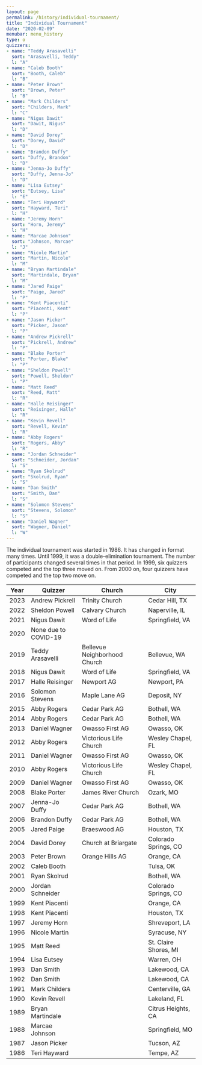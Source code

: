```yaml
---
layout: page
permalink: /history/individual-tournament/
title: "Individual Tournament"
date: "2020-02-09"
menubar: menu_history
type: o
quizzers:
- name: "Teddy Arasavelli"
  sort: "Arasavelli, Teddy"
  l: "A"
- name: "Caleb Booth"
  sort: "Booth, Caleb"
  l: "B"
- name: "Peter Brown"
  sort: "Brown, Peter"
  l: "B"
- name: "Mark Childers"
  sort: "Childers, Mark"
  l: "C"
- name: "Nigus Dawit"
  sort: "Dawit, Nigus"
  l: "D"
- name: "David Dorey"
  sort: "Dorey, David"
  l: "D"
- name: "Brandon Duffy"
  sort: "Duffy, Brandon"
  l: "D"
- name: "Jenna-Jo Duffy"
  sort: "Duffy, Jenna-Jo"
  l: "D"
- name: "Lisa Eutsey"
  sort: "Eutsey, Lisa"
  l: "E"
- name: "Teri Hayward"
  sort: "Hayward, Teri"
  l: "H"
- name: "Jeremy Horn"
  sort: "Horn, Jeremy"
  l: "H"
- name: "Marcae Johnson"
  sort: "Johnson, Marcae"
  l: "J"
- name: "Nicole Martin"
  sort: "Martin, Nicole"
  l: "M"
- name: "Bryan Martindale"
  sort: "Martindale, Bryan"
  l: "M"
- name: "Jared Paige"
  sort: "Paige, Jared"
  l: "P"
- name: "Kent Piacenti"
  sort: "Piacenti, Kent"
  l: "P"
- name: "Jason Picker"
  sort: "Picker, Jason"
  l: "P"
- name: "Andrew Pickrell"
  sort: "Pickrell, Andrew"
  l: "P"
- name: "Blake Porter"
  sort: "Porter, Blake"
  l: "P"
- name: "Sheldon Powell"
  sort: "Powell, Sheldon"
  l: "P"
- name: "Matt Reed"
  sort: "Reed, Matt"
  l: "R"
- name: "Halle Reisinger"
  sort: "Reisinger, Halle"
  l: "R"
- name: "Kevin Revell"
  sort: "Revell, Kevin"
  l: "R"
- name: "Abby Rogers"
  sort: "Rogers, Abby"
  l: "R"
- name: "Jordan Schneider"
  sort: "Schneider, Jordan"
  l: "S"
- name: "Ryan Skolrud"
  sort: "Skolrud, Ryan"
  l: "S"
- name: "Dan Smith"
  sort: "Smith, Dan"
  l: "S"
- name: "Solomon Stevens"
  sort: "Stevens, Solomon"
  l: "S"
- name: "Daniel Wagner"
  sort: "Wagner, Daniel"
  l: "W"
---
```


The individual tournament was started in 1986. It has changed in format many times. Until 1999, it was a double-elimination tournament. The number of participants changed several times in that period. In 1999, six quizzers competed and the top three moved on. From 2000 on, four quizzers have competed and the top two move on.

| Year | Quizzer              | Church                       | City                  |
| ---- | -------------------- | ---------------------------- | --------------------- |
| 2023 | Andrew Pickrell      | Trinity Church               | Cedar Hill, TX        |
| 2022 | Sheldon Powell       | Calvary Church               | Naperville, IL        |
| 2021 | Nigus Dawit          | Word of Life                 | Springfield, VA       |
| 2020 | None due to COVID-19 |                              |                       |
| 2019 | Teddy Arasavelli     | Bellevue Neighborhood Church | Bellevue, WA          |
| 2018 | Nigus Dawit          | Word of Life                 | Springfield, VA       |
| 2017 | Halle Reisinger      | Newport AG                   | Newport, PA           |
| 2016 | Solomon Stevens      | Maple Lane AG                | Deposit, NY           |
| 2015 | Abby Rogers          | Cedar Park AG                | Bothell, WA           |
| 2014 | Abby Rogers          | Cedar Park AG                | Bothell, WA           |
| 2013 | Daniel Wagner        | Owasso First AG              | Owasso, OK            |
| 2012 | Abby Rogers          | Victorious Life Church       | Wesley Chapel, FL     |
| 2011 | Daniel Wagner        | Owasso First AG              | Owasso, OK            |
| 2010 | Abby Rogers          | Victorious Life Church       | Wesley Chapel, FL     |
| 2009 | Daniel Wagner        | Owasso First AG              | Owasso, OK            |
| 2008 | Blake Porter         | James River Church           | Ozark, MO             |
| 2007 | Jenna-Jo Duffy       | Cedar Park AG                | Bothell, WA           |
| 2006 | Brandon Duffy        | Cedar Park AG                | Bothell, WA           |
| 2005 | Jared Paige          | Braeswood AG                 | Houston, TX           |
| 2004 | David Dorey          | Church at Briargate          | Colorado Springs, CO  |
| 2003 | Peter Brown          | Orange Hills AG              | Orange, CA            |
| 2002 | Caleb Booth          |                              | Tulsa, OK             |
| 2001 | Ryan Skolrud         |                              | Bothell, WA           |
| 2000 | Jordan Schneider     |                              | Colorado Springs, CO  |
| 1999 | Kent Piacenti        |                              | Orange, CA            |
| 1998 | Kent Piacenti        |                              | Houston, TX           |
| 1997 | Jeremy Horn          |                              | Shreveport, LA        |
| 1996 | Nicole Martin        |                              | Syracuse, NY          |
| 1995 | Matt Reed            |                              | St. Claire Shores, MI |
| 1994 | Lisa Eutsey          |                              | Warren, OH            |
| 1993 | Dan Smith            |                              | Lakewood, CA          |
| 1992 | Dan Smith            |                              | Lakewood, CA          |
| 1991 | Mark Childers        |                              | Centerville, GA       |
| 1990 | Kevin Revell         |                              | Lakeland, FL          |
| 1989 | Bryan Martindale     |                              | Citrus Heights, CA    |
| 1988 | Marcae Johnson       |                              | Springfield, MO       |
| 1987 | Jason Picker         |                              | Tucson, AZ            |
| 1986 | Teri Hayward         |                              | Tempe, AZ             |